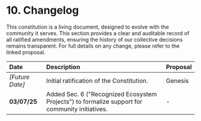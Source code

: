 # 10. Changelog

This constitution is a living document, designed to evolve with the community it serves. This section provides a clear and auditable record of all ratified amendments, ensuring the history of our collective decisions remains transparent. For full details on any change, please refer to the linked proposal.

| Date | Description | Proposal |
| :--- | :--- | :--- |
| *[Future Date]* | Initial ratification of the Constitution. | Genesis |
| **03/07/25** | Added Sec. 6 ("Recognized Ecosystem Projects") to formalize support for community initiatives. | - |
